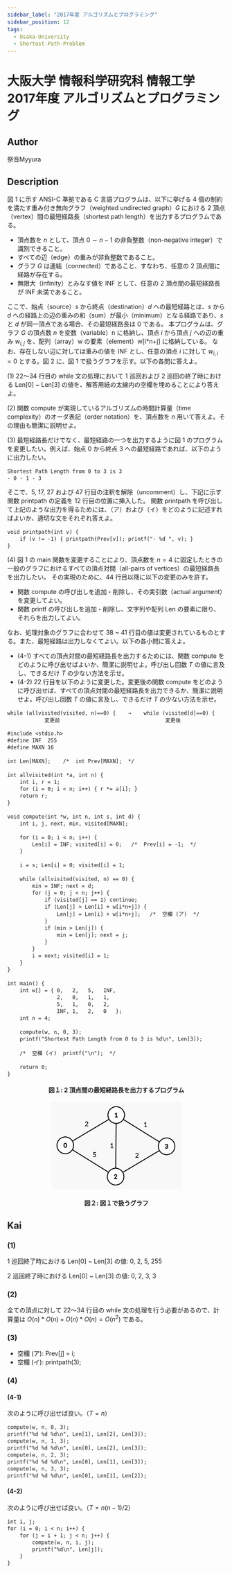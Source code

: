 ```yaml
---
sidebar_label: "2017年度 アルゴリズムとプログラミング"
sidebar_position: 12
tags:
  - Osaka-University
  - Shortest-Path-Problem
---
```

# 大阪大学 情報科学研究科 情報工学 2017年度 アルゴリズムとプログラミング

## **Author**
祭音Myyura

## **Description**
図 1 に示す ANSI-C 準拠である C 言語プログラムは、以下に挙げる 4 個の制約を満たす重み付き無向グラフ（weighted undirected graph）$G$ における 2 頂点（vertex）間の最短経路長（shortest path length）を出力するプログラムである。

- 頂点数を $n$ として、頂点 $0 \sim n-1$ の非負整数（non-negative integer）で識別できること。
- すべての辺（edge）の重みが非負整数であること。
- グラフ $G$ は連結（connected）であること、すなわち、任意の 2 頂点間に経路が存在する。
- 無限大（infinity）とみなす値を INF として、任意の 2 頂点間の最短経路長が INF 未満であること。

ここで、始点（source）$s$ から終点（destination）$d$ への最短経路とは、$s$ から $d$ への経路上の辺の重みの和（sum）が最小（minimum）となる経路であり、$s$ と $d$ が同一頂点である場合、その最短経路長は $0$ である。
本プログラムは、グラフ $G$ の頂点数 $n$ を変数（variable）n に格納し、頂点 $i$ から頂点 $j$ への辺の重み $w_{i,j}$ を、配列（array）w の要素（element）w\[i*n+j\] に格納している。
なお、存在しない辺に対しては重みの値を INF とし、任意の頂点 $i$ に対して $w_{i,i}=0$ とする。図 2 に、図 1 で扱うグラフを示す。以下の各問に答えよ。

(1) 22〜34 行目の while 文の処理において 1 巡回および 2 巡回の終了時における Len\[0\] ~ Len\[3\] の値を、解答用紙の太線内の空欄を埋めることにより答えよ。

(2) 関数 compute が実現しているアルゴリズムの時間計算量（time complexity）のオーダ表記（order notation）を、頂点数を $n$ 用いて答えよ。その理由も簡潔に説明せよ。

(3) 最短経路長だけでなく、最短経路の一つを出力するように図 1 のプログラムを変更したい。例えば、始点 0 から終点 3 への最短経路であれば、以下のように出力したい。

```text
Shortest Path Length from 0 to 3 is 3
- 0 - 1 - 3
```

そこで、5, 17, 27 および 47 行目の注釈を解除（uncomment）し、下記に示す関数 printpath の定義を 12 行目の位置に挿入した。
関数 printpath を呼び出して上記のような出力を得るためには、（ア）および（イ）をどのように記述すればよいか、適切な文をそれぞれ答えよ。

```text
void printpath(int v) {
    if (v != -1) { printpath(Prev[v]); printf("- %d ", v); }
}
```

(4) 図 1 の main 関数を変更することにより、頂点数を $n=4$ に固定したときの一般のグラフにおけるすべての頂点対間（all-pairs of vertices）の最短経路長を出力したい。
その実現のために、44 行目以降に以下の変更のみを許す。

* 関数 compute の呼び出しを追加・削除し、その実引数（actual argument）を変更してよい。
* 関数 printf の呼び出しを追加・削除し、文字列や配列 Len の要素に限り、それらを出力してよい。

なお、処理対象のグラフに合わせて 38 ~ 41 行目の値は変更されているものとする。また、最短経路は出力しなくてよい。以下の各小問に答えよ。

- (4-1) すべての頂点対間の最短経路長を出力するためには、関数 compute をどのように呼び出せばよいか、簡潔に説明せよ。呼び出し回数 $T$ の値に言及し、できるだけ $T$ の少ない方法を示せ。
- (4-2) 22 行目を以下のように変更した。変更後の関数 compute をどのように呼び出せば、すべての頂点対間の最短経路長を出力できるか、簡潔に説明せよ。呼び出し回数 $T$ の値に言及し、できるだけ $T$ の少ない方法を示せ。

```text
while (allvisited(visited, n)==0) {    →    while (visited[d]==0) {
            変更前                                  変更後
```

```text
#include <stdio.h>
#define INF  255
#define MAXN 16

int Len[MAXN];    /*  int Prev[MAXN];  */

int allvisited(int *a, int n) {
    int i, r = 1;
    for (i = 0; i < n; i++) { r *= a[i]; }
    return r;
}

void compute(int *w, int n, int s, int d) {
    int i, j, next, min, visited[MAXN];

    for (i = 0; i < n; i++) {
        Len[i] = INF; visited[i] = 0;   /*  Prev[i] = -1;  */
    }

    i = s; Len[i] = 0; visited[i] = 1;

    while (allvisited(visited, n) == 0) {
        min = INF; next = d;
        for (j = 0; j < n; j++) {
            if (visited[j] == 1) continue;
            if (Len[j] > Len[i] + w[i*n+j]) {
                Len[j] = Len[i] + w[i*n+j];   /*  空欄 (ア)  */
            }
            if (min > Len[j]) {
                min = Len[j]; next = j;
            }
        }
        i = next; visited[i] = 1;
    }
}

int main() {
    int w[] = { 0,   2,   5,   INF,
                2,   0,   1,   1,
                5,   1,   0,   2,
                INF, 1,   2,   0   };
    int n = 4;

    compute(w, n, 0, 3);
    printf("Shortest Path Length from 0 to 3 is %d\n", Len[3]);

    /*  空欄 (イ)  printf("\n");  */

    return 0;
}
```
#### <center> 図１: 2 頂点間の最短経路長を出力するプログラム

<figure style="text-align:center;">
  <img src="https://raw.githubusercontent.com/Myyura/the_kai_project_assets/main/kakomonn/osaka_university/IST/ie_2017_algorithm_programming_p1.png" width="300" height="200" alt=""/>
</figure>

#### <center> 図２: 図１で扱うグラフ


## **Kai**
### (1)
1 巡回終了時における Len\[0\] ~ Len\[3\] の値: 0, 2, 5, 255

2 巡回終了時における Len\[0\] ~ Len\[3\] の値: 0, 2, 3, 3

### (2)
全ての頂点に対して 22〜34 行目の while 文の処理を行う必要があるので、計算量は $O(n) * O(n) + O(n) * O(n) = O(n^2)$ である。

### (3)
- 空欄 (ア): Prev\[j\] = i;
- 空欄 (イ): printpath(3);

### (4)
#### (4-1)
次のように呼び出せば良い。（$T = n$）

```text
compute(w, n, 0, 3);
printf("%d %d %d\n", Len[1], Len[2], Len[3]);
compute(w, n, 1, 3);
printf("%d %d %d\n", Len[0], Len[2], Len[3]);
compute(w, n, 2, 3);
printf("%d %d %d\n", Len[0], Len[1], Len[3]);
compute(w, n, 3, 3);
printf("%d %d %d\n", Len[0], Len[1], Len[2]);
```

#### (4-2)
次のように呼び出せば良い。（$T = n(n-1) / 2$）

```text
int i, j;
for (i = 0; i < n; i++) {
    for (j = i + 1; j < n; j++) {
        compute(w, n, i, j);
        printf("%d\n", Len[j]);
    }
}
```